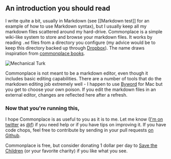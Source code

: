 ## An introduction you should read

I write quite a bit, usually in Markdown (see [[Markdown test]] for an example of how to use Markdown syntax), but I usually keep all my markdown files scattered around my hard-drive. Commonplace is a simple wiki-like system to store and browse your markdown files. It works by reading `.md` files from a directory you configure (my advice would be to keep this directory backed up through [Dropbox](http://getdropbox.com)). The name draws inspiration from [commonplace books](http://en.wikipedia.org/wiki/Commonplace_book).

![Mechanical Turk](/img/mechanicalturk.png)

Commonplace is not meant to be a markdown editor, even though it includes basic editing capabilities. There are a number of tools that do the markdown editing job extremely well - I happen to use [Byword](http://bywordapp.com) for Mac but you get to choose your own poison. If you edit the markdown files in an external editor, changes are reflected here after a refresh.

### Now that you're running this,

I hope Commonplace is as useful to you as it is to me. Let me know ([I'm on twitter](http://twitter.com/f) as [@f](http://twitter.com/f)) if you need help or if you have tips on improving it. If you have code chops, feel free to contribute by sending in your pull requests [on Github](https://github.com/fredoliveira/commonplace). 

Commonplace is free, but consider donating 1 dollar per day to [Save the Children](http://www.savethechildren.org/) (or your favorite charity) if you like what you see.